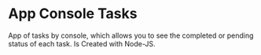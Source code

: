 # App Console Tasks

App of tasks by console, which allows you to see the completed or pending status of each task.
Is Created with Node-JS.